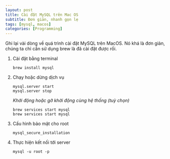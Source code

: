 ```yaml
---
layout: post
title: Cài đặt MySQL trên Mac OS
subtitle: Đơn giản, nhanh gọn lẹ
tags: [mysql, macos]
categories: [Programming]
---
```


Ghi lại vài dòng về quá trình cài đặt MySQL trên MacOS. Nó khá là đơn giản, chúng ta chỉ cần sử dụng brew là đã cài đặt được rồi.

1. Cài đặt bằng terminal

    ```text
    brew install mysql
    ```

2. Chạy hoặc dừng dịch vụ

    ```text
    mysql.server start
    mysql.server stop
    ```

    *Khởi động hoặc gỡ khởi động cùng hệ thống (tuỳ chọn)*

    ```text
    brew services start mysql
    brew services start mysql
    ```

3. Cấu hình bảo mật cho root

    ```text
    mysql_secure_installation
    ```

4. Thực hiện kết nối tới server

    ```text
    mysql -u root -p
    ```
